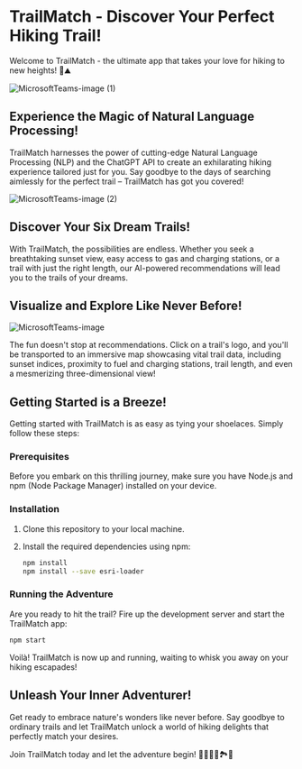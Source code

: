 # TrailMatch - Discover Your Perfect Hiking Trail!
Welcome to TrailMatch - the ultimate app that takes your love for hiking to new heights! 🌲⛰️

![MicrosoftTeams-image (1)](https://github.com/jardondaful/TrailMatch/assets/68207907/c8ea025f-ae25-4436-b93b-3f30af76701a)

## Experience the Magic of Natural Language Processing!

TrailMatch harnesses the power of cutting-edge Natural Language Processing (NLP) and the ChatGPT API to create an exhilarating hiking experience tailored just for you. Say goodbye to the days of searching aimlessly for the perfect trail – TrailMatch has got you covered!

![MicrosoftTeams-image (2)](https://github.com/jardondaful/TrailMatch/assets/68207907/f0191394-237b-42ce-9b07-1f83739c8e43)

## Discover Your Six Dream Trails!

With TrailMatch, the possibilities are endless. Whether you seek a breathtaking sunset view, easy access to gas and charging stations, or a trail with just the right length, our AI-powered recommendations will lead you to the trails of your dreams.

## Visualize and Explore Like Never Before!
![MicrosoftTeams-image](https://github.com/jardondaful/TrailMatch/assets/68207907/a09a0c2f-68f8-4569-bffc-dbcbc898b91d)

The fun doesn't stop at recommendations. Click on a trail's logo, and you'll be transported to an immersive map showcasing vital trail data, including sunset indices, proximity to fuel and charging stations, trail length, and even a mesmerizing three-dimensional view!

## Getting Started is a Breeze!

Getting started with TrailMatch is as easy as tying your shoelaces. Simply follow these steps:

### Prerequisites

Before you embark on this thrilling journey, make sure you have Node.js and npm (Node Package Manager) installed on your device.

### Installation

1. Clone this repository to your local machine.

2. Install the required dependencies using npm:

   ```bash
   npm install
   npm install --save esri-loader
   ```

### Running the Adventure

Are you ready to hit the trail? Fire up the development server and start the TrailMatch app:

```bash
npm start
```

Voilà! TrailMatch is now up and running, waiting to whisk you away on your hiking escapades!

## Unleash Your Inner Adventurer!

Get ready to embrace nature's wonders like never before. Say goodbye to ordinary trails and let TrailMatch unlock a world of hiking delights that perfectly match your desires.

Join TrailMatch today and let the adventure begin! 🚶‍♂️🚶‍♀️🏞️🌄
